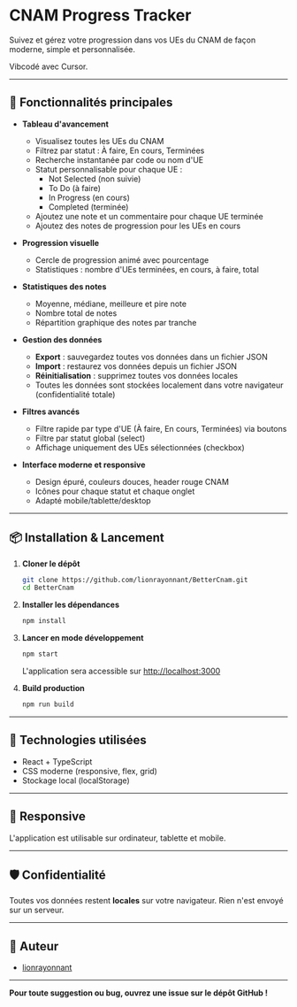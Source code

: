 # CNAM Progress Tracker

Suivez et gérez votre progression dans vos UEs du CNAM de façon moderne, simple et personnalisée.

Vibcodé avec Cursor.

---

## 🚀 Fonctionnalités principales

- **Tableau d'avancement**
  - Visualisez toutes les UEs du CNAM
  - Filtrez par statut : À faire, En cours, Terminées
  - Recherche instantanée par code ou nom d'UE
  - Statut personnalisable pour chaque UE :
    - Not Selected (non suivie)
    - To Do (à faire)
    - In Progress (en cours)
    - Completed (terminée)
  - Ajoutez une note et un commentaire pour chaque UE terminée
  - Ajoutez des notes de progression pour les UEs en cours

- **Progression visuelle**
  - Cercle de progression animé avec pourcentage
  - Statistiques : nombre d'UEs terminées, en cours, à faire, total

- **Statistiques des notes**
  - Moyenne, médiane, meilleure et pire note
  - Nombre total de notes
  - Répartition graphique des notes par tranche

- **Gestion des données**
  - **Export** : sauvegardez toutes vos données dans un fichier JSON
  - **Import** : restaurez vos données depuis un fichier JSON
  - **Réinitialisation** : supprimez toutes vos données locales
  - Toutes les données sont stockées localement dans votre navigateur (confidentialité totale)

- **Filtres avancés**
  - Filtre rapide par type d'UE (À faire, En cours, Terminées) via boutons
  - Filtre par statut global (select)
  - Affichage uniquement des UEs sélectionnées (checkbox)

- **Interface moderne et responsive**
  - Design épuré, couleurs douces, header rouge CNAM
  - Icônes pour chaque statut et chaque onglet
  - Adapté mobile/tablette/desktop

---

## 📦 Installation & Lancement

1. **Cloner le dépôt**
   ```bash
   git clone https://github.com/lionrayonnant/BetterCnam.git
   cd BetterCnam
   ```
2. **Installer les dépendances**
   ```bash
   npm install
   ```
3. **Lancer en mode développement**
   ```bash
   npm start
   ```
   L'application sera accessible sur [http://localhost:3000](http://localhost:3000)

4. **Build production**
   ```bash
   npm run build
   ```
   
---

## 🎨 Technologies utilisées
- React + TypeScript
- CSS moderne (responsive, flex, grid)
- Stockage local (localStorage)

---

## 📱 Responsive
L'application est utilisable sur ordinateur, tablette et mobile.

---

## 🛡️ Confidentialité
Toutes vos données restent **locales** sur votre navigateur. Rien n'est envoyé sur un serveur.

---

## 📝 Auteur
- [lionrayonnant](https://github.com/lionrayonnant)

---

**Pour toute suggestion ou bug, ouvrez une issue sur le dépôt GitHub !**
